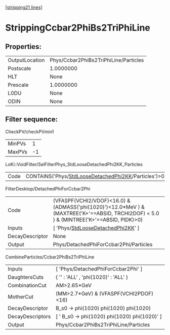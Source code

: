 [[stripping21 lines]](./stripping21-index)

# StrippingCcbar2PhiBs2TriPhiLine

## Properties:

|                |                                       |
|----------------|---------------------------------------|
| OutputLocation | Phys/Ccbar2PhiBs2TriPhiLine/Particles |
| Postscale      | 1.0000000                             |
| HLT            | None                                  |
| Prescale       | 1.0000000                             |
| L0DU           | None                                  |
| ODIN           | None                                  |

## Filter sequence:

CheckPV/checkPVmin1

|        |     |
|--------|-----|
| MinPVs | 1   |
| MaxPVs | -1  |

LoKi::VoidFilter/SelFilterPhys_StdLooseDetachedPhi2KK_Particles

|      |                                                                                                              |
|------|--------------------------------------------------------------------------------------------------------------|
| Code | CONTAINS('Phys/[StdLooseDetachedPhi2KK](./stripping21-commonparticles-stdloosedetachedphi2kk)/Particles')\>0 |

FilterDesktop/DetachedPhiForCcbar2Phi

|                 |                                                                                                                                              |
|-----------------|----------------------------------------------------------------------------------------------------------------------------------------------|
| Code            | (VFASPF(VCHI2/VDOF)\<16.0) & (ADMASS('phi(1020)')\<12.0\*MeV ) & (MAXTREE('K+'==ABSID, TRCHI2DOF) \< 5.0 ) & (MINTREE('K+'==ABSID, PIDK)\>0) |
| Inputs          | [ 'Phys/[StdLooseDetachedPhi2KK](./stripping21-commonparticles-stdloosedetachedphi2kk)' ]                                                  |
| DecayDescriptor | None                                                                                                                                         |
| Output          | Phys/DetachedPhiForCcbar2Phi/Particles                                                                                                       |

CombineParticles/Ccbar2PhiBs2TriPhiLine

|                  |                                                 |
|------------------|-------------------------------------------------|
| Inputs           | [ 'Phys/DetachedPhiForCcbar2Phi' ]            |
| DaughtersCuts    | { '' : 'ALL' , 'phi(1020)' : 'ALL' }            |
| CombinationCut   | AM\>2.65\*GeV                                   |
| MotherCut        | (MM\>2.7\*GeV) & (VFASPF(VCHI2PDOF)\<16)        |
| DecayDescriptor  | B_s0 -\> phi(1020) phi(1020) phi(1020)          |
| DecayDescriptors | [ ' B_s0 -\> phi(1020) phi(1020) phi(1020)' ] |
| Output           | Phys/Ccbar2PhiBs2TriPhiLine/Particles           |
